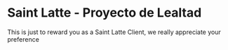 # Saint Latte - Proyecto de Lealtad

This is just to reward you as a Saint Latte Client, we really appreciate your preference 
